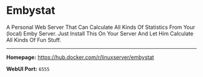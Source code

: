 # Embystat

A Personal Web Server That Can Calculate All Kinds Of Statistics From Your (local) Emby Server. Just Install This On Your Server And Let Him Calculate All Kinds Of Fun Stuff.

---

**Homepage:** https://hub.docker.com/r/linuxserver/embystat

**WebUI Port:** `6555`